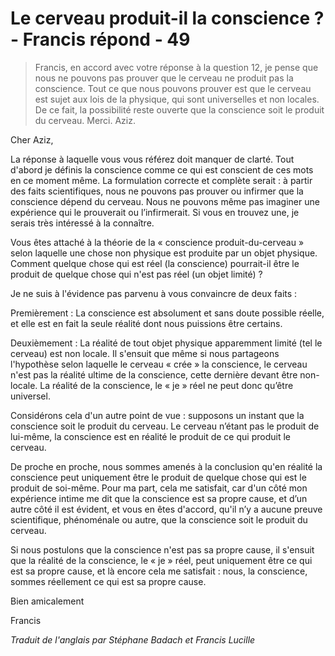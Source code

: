 # Le cerveau produit-il la conscience ? - Francis répond - 49

>Francis, en accord avec votre réponse à la question 12, je pense que nous ne pouvons pas prouver que le cerveau ne produit pas la conscience. Tout ce que nous pouvons prouver est que le cerveau est sujet aux lois de la physique, qui sont universelles et non locales. De ce fait, la possibilité reste ouverte que la conscience soit le produit du cerveau. Merci. Aziz.

Cher Aziz, 

La réponse à laquelle vous vous référez doit manquer de clarté. Tout d'abord je définis la conscience comme ce qui est conscient de ces mots en ce moment même. La formulation correcte et complète serait : à partir des faits scientifiques, nous ne pouvons pas prouver ou infirmer que la conscience dépend du cerveau. Nous ne pouvons même pas imaginer une expérience qui le prouverait ou l’infirmerait. Si vous en trouvez une, je serais très intéressé à la connaître. 

Vous êtes attaché à la théorie de la « conscience produit-du-cerveau » selon laquelle une chose non physique est produite par un objet physique. Comment quelque chose qui est réel (la conscience) pourrait-il être le produit de quelque chose qui n'est pas réel (un objet limité) ? 

Je ne suis à l'évidence pas parvenu à vous convaincre de deux faits : 

Premièrement : La conscience est absolument et sans doute possible réelle, et elle est en fait la seule réalité dont nous puissions être certains. 

Deuxièmement : La réalité de tout objet physique apparemment limité (tel le cerveau) est non locale. Il s'ensuit que même si nous partageons l'hypothèse selon laquelle le cerveau « crée » la conscience, le cerveau n'est pas la réalité ultime de la conscience, cette dernière devant être non-locale. La réalité de la conscience, le « je » réel ne peut donc qu’être universel. 

Considérons cela d'un autre point de vue : supposons un instant que la conscience soit le produit du cerveau. Le cerveau n’étant pas le produit de lui-même, la conscience est en réalité le produit de ce qui produit le cerveau. 

De proche en proche, nous sommes amenés à la conclusion qu'en réalité la conscience peut uniquement être le produit de quelque chose qui est le produit de soi-même. Pour ma part, cela me satisfait, car d'un côté mon expérience intime me dit que la conscience est sa propre cause, et d’un autre côté il est évident, et vous en êtes d'accord, qu'il n’y a aucune preuve scientifique, phénoménale ou autre, que la conscience soit le produit du cerveau. 

Si nous postulons que la conscience n'est pas sa propre cause, il s'ensuit que la réalité de la conscience, le « je » réel, peut uniquement être ce qui est sa propre cause, et là encore cela me satisfait : nous, la conscience, sommes réellement ce qui est sa propre cause. 

Bien amicalement 

Francis 

_Traduit de l'anglais par Stéphane Badach et Francis Lucille_

